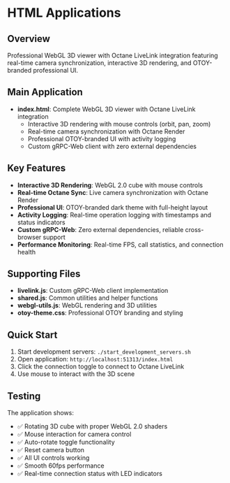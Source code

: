 # HTML Applications

## Overview
Professional WebGL 3D viewer with Octane LiveLink integration featuring real-time camera synchronization, interactive 3D rendering, and OTOY-branded professional UI.

## Main Application
- **index.html**: Complete WebGL 3D viewer with Octane LiveLink integration
  - Interactive 3D rendering with mouse controls (orbit, pan, zoom)
  - Real-time camera synchronization with Octane Render
  - Professional OTOY-branded UI with activity logging
  - Custom gRPC-Web client with zero external dependencies

## Key Features
- **Interactive 3D Rendering**: WebGL 2.0 cube with mouse controls
- **Real-time Octane Sync**: Live camera synchronization with Octane Render
- **Professional UI**: OTOY-branded dark theme with full-height layout
- **Activity Logging**: Real-time operation logging with timestamps and status indicators
- **Custom gRPC-Web**: Zero external dependencies, reliable cross-browser support
- **Performance Monitoring**: Real-time FPS, call statistics, and connection health

## Supporting Files
- **livelink.js**: Custom gRPC-Web client implementation
- **shared.js**: Common utilities and helper functions
- **webgl-utils.js**: WebGL rendering and 3D utilities
- **otoy-theme.css**: Professional OTOY branding and styling

## Quick Start
1. Start development servers: `./start_development_servers.sh`
2. Open application: `http://localhost:51313/index.html`
3. Click the connection toggle to connect to Octane LiveLink
4. Use mouse to interact with the 3D scene

## Testing
The application shows:
- ✅ Rotating 3D cube with proper WebGL 2.0 shaders
- ✅ Mouse interaction for camera control
- ✅ Auto-rotate toggle functionality
- ✅ Reset camera button
- ✅ All UI controls working
- ✅ Smooth 60fps performance
- ✅ Real-time connection status with LED indicators